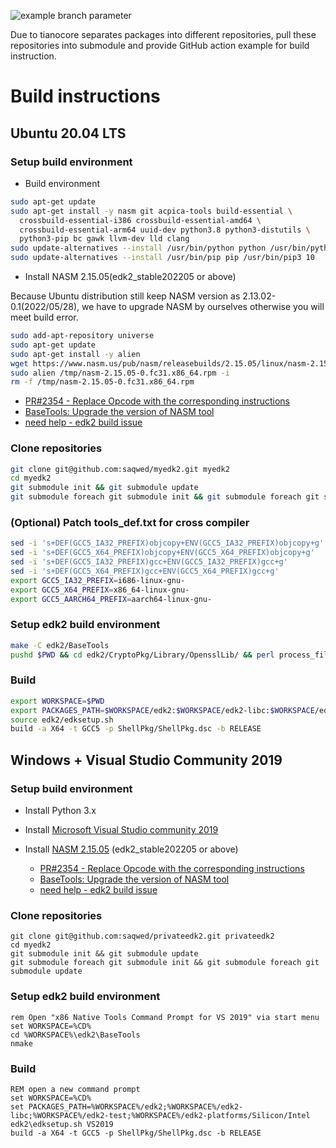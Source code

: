 ![example branch parameter](https://github.com/saqwed/myedk2/actions/workflows/edk2.yml/badge.svg?branch=master)

Due to tianocore separates packages into different repositories, pull these repositories into submodule and provide GitHub action example for build instruction.

<!--more-->

# Build instructions

## Ubuntu 20.04 LTS

### Setup build environment

- Build environment

```bash
sudo apt-get update
sudo apt-get install -y nasm git acpica-tools build-essential \
  crossbuild-essential-i386 crossbuild-essential-amd64 \
  crossbuild-essential-arm64 uuid-dev python3.8 python3-distutils \
  python3-pip bc gawk llvm-dev lld clang
sudo update-alternatives --install /usr/bin/python python /usr/bin/python3 10
sudo update-alternatives --install /usr/bin/pip pip /usr/bin/pip3 10
```

- Install NASM 2.15.05(edk2_stable202205 or above)

Because Ubuntu distribution still keep NASM version as 2.13.02-0.1(2022/05/28), we have to upgrade NASM by ourselves otherwise you will meet build error.

```bash
sudo add-apt-repository universe
sudo apt-get update
sudo apt-get install -y alien
wget https://www.nasm.us/pub/nasm/releasebuilds/2.15.05/linux/nasm-2.15.05-0.fc31.x86_64.rpm -O/tmp/nasm-2.15.05-0.fc31.x86_64.rpm
sudo alien /tmp/nasm-2.15.05-0.fc31.x86_64.rpm -i
rm -f /tmp/nasm-2.15.05-0.fc31.x86_64.rpm
```

- [PR#2354 - Replace Opcode with the corresponding instructions](https://github.com/tianocore/edk2/pull/2354)
- [BaseTools: Upgrade the version of NASM tool](https://github.com/tianocore/edk2/commit/6a890db161cd6d378bec3499a1e774db3f5a27a7)
- [need help - edk2 build issue](https://edk2.groups.io/g/devel/topic/90276518)

### Clone repositories

```bash
git clone git@github.com:saqwed/myedk2.git myedk2
cd myedk2
git submodule init && git submodule update
git submodule foreach git submodule init && git submodule foreach git submodule update
```

### (Optional) Patch tools_def.txt for cross compiler

```bash
sed -i 's+DEF(GCC5_IA32_PREFIX)objcopy+ENV(GCC5_IA32_PREFIX)objcopy+g' edk2/BaseTools/Conf/tools_def.template
sed -i 's+DEF(GCC5_X64_PREFIX)objcopy+ENV(GCC5_X64_PREFIX)objcopy+g'   edk2/BaseTools/Conf/tools_def.template
sed -i 's+DEF(GCC5_IA32_PREFIX)gcc+ENV(GCC5_IA32_PREFIX)gcc+g'         edk2/BaseTools/Conf/tools_def.template
sed -i 's+DEF(GCC5_X64_PREFIX)gcc+ENV(GCC5_X64_PREFIX)gcc+g'           edk2/BaseTools/Conf/tools_def.template
export GCC5_IA32_PREFIX=i686-linux-gnu-
export GCC5_X64_PREFIX=x86_64-linux-gnu-
export GCC5_AARCH64_PREFIX=aarch64-linux-gnu-
```

### Setup edk2 build environment

```bash
make -C edk2/BaseTools
pushd $PWD && cd edk2/CryptoPkg/Library/OpensslLib/ && perl process_files.pl && popd
```

### Build

```bash
export WORKSPACE=$PWD
export PACKAGES_PATH=$WORKSPACE/edk2:$WORKSPACE/edk2-libc:$WORKSPACE/edk2-test:$WORKSPACE/edk2-platforms/Silicon/Intel
source edk2/edksetup.sh
build -a X64 -t GCC5 -p ShellPkg/ShellPkg.dsc -b RELEASE
```

## Windows + Visual Studio Community 2019

### Setup build environment

- Install Python 3.x
- Install [Microsoft Visual Studio community 2019](https://aka.ms/vs/16/release/vs_community.exe)
- Install [NASM 2.15.05](https://www.nasm.us/pub/nasm/releasebuilds/2.15.05/win64/nasm-2.15.05-win64.zip) (edk2_stable202205 or above)

  - [PR#2354 - Replace Opcode with the corresponding instructions](https://github.com/tianocore/edk2/pull/2354)
  - [BaseTools: Upgrade the version of NASM tool](https://github.com/tianocore/edk2/commit/6a890db161cd6d378bec3499a1e774db3f5a27a7)
  - [need help - edk2 build issue](https://edk2.groups.io/g/devel/topic/90276518)

### Clone repositories

```batch
git clone git@github.com:saqwed/privateedk2.git privateedk2
cd myedk2
git submodule init && git submodule update
git submodule foreach git submodule init && git submodule foreach git submodule update
```

### Setup edk2 build environment

```batch
rem Open "x86 Native Tools Command Prompt for VS 2019" via start menu
set WORKSPACE=%CD%
cd %WORKSPACE%\edk2\BaseTools
nmake
```

### Build

```batch
REM open a new command prompt
set WORKSPACE=%CD%
set PACKAGES_PATH=%WORKSPACE%/edk2;%WORKSPACE%/edk2-libc;%WORKSPACE%/edk2-test;%WORKSPACE%/edk2-platforms/Silicon/Intel
edk2\edksetup.sh VS2019
build -a X64 -t GCC5 -p ShellPkg/ShellPkg.dsc -b RELEASE
```
